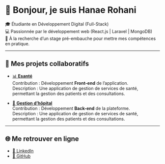 # 👋 Bonjour, je suis Hanae Rohani  

🎓 Étudiante en Développement Digital (Full-Stack)  
💻 Passionnée par le développement web (React.js | Laravel | MongoDB)  
🚀 À la recherche d’un stage pré-embauche pour mettre mes compétences en pratique.  

---

## 🚀 Mes projets collaboratifs  

- [📊 **Esanté**](https://github.com/SARA-BABIL/Esante)  
  Contribution : Développement **Front-end** de l’application.  
  Description : Une application de gestion de services de santé, permettant la gestion des patients et des consultations.  

- [🏥 **Gestion d’hôpital**](https://github.com/douae200508/gestion-hopital)  
  Contribution : Développement **Back-end** de la plateforme.  
  Description : Une application de gestion de services de santé, permettant la gestion des patients et des consultations.

---

## 🌐 Me retrouver en ligne  

- [💼 LinkedIn](https://www.linkedin.com/in/hanae-rohani-081180200/)  
- [🐙 GitHub](https://github.com/hanae2000)  
